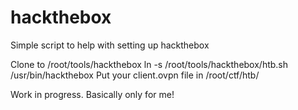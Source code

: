 # hackthebox
 
Simple script to help with setting up hackthebox

Clone to /root/tools/hackthebox
ln -s /root/tools/hackthebox/htb.sh /usr/bin/hackthebox
Put your client.ovpn file in /root/ctf/htb/

Work in progress. Basically only for me!
